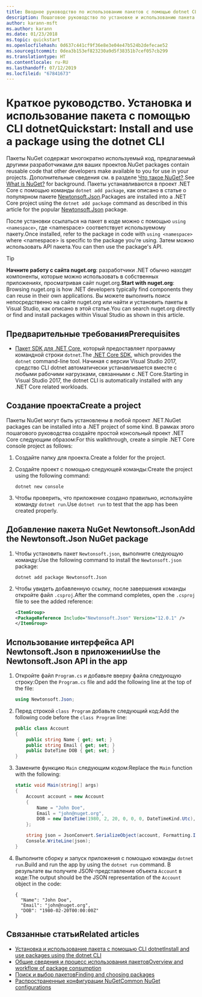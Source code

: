 ```yaml
---
title: Вводное руководство по использованию пакетов с помощью dotnet CLI
description: Пошаговое руководство по установке и использованию пакета NuGet в проекте .NET Core.
author: karann-msft
ms.author: karann
ms.date: 01/23/2018
ms.topic: quickstart
ms.openlocfilehash: 0d637c441cf9f36e8e3e04e47b524b2defecae52
ms.sourcegitcommit: 0dea3b153ef823230a9d5f38351b7cef057cb299
ms.translationtype: HT
ms.contentlocale: ru-RU
ms.lasthandoff: 07/12/2019
ms.locfileid: "67841673"
---
```

# <a name="quickstart-install-and-use-a-package-using-the-dotnet-cli"></a><span data-ttu-id="9ccc2-103">Краткое руководство. Установка и использование пакета с помощью CLI dotnet</span><span class="sxs-lookup"><span data-stu-id="9ccc2-103">Quickstart: Install and use a package using the dotnet CLI</span></span>

<span data-ttu-id="9ccc2-104">Пакеты NuGet содержат многократно используемый код, предлагаемый другими разработчиками для ваших проектов.</span><span class="sxs-lookup"><span data-stu-id="9ccc2-104">NuGet packages contain reusable code that other developers make available to you for use in your projects.</span></span> <span data-ttu-id="9ccc2-105">Дополнительные сведения см. в разделе [Что такое NuGet?](../What-is-NuGet.md).</span><span class="sxs-lookup"><span data-stu-id="9ccc2-105">See [What is NuGet?](../What-is-NuGet.md) for background.</span></span> <span data-ttu-id="9ccc2-106">Пакеты устанавливаются в проект .NET Core с помощью команды `dotnet add package`, как описано в статье о популярном пакете [Newtonsoft.Json](https://www.nuget.org/packages/Newtonsoft.Json/).</span><span class="sxs-lookup"><span data-stu-id="9ccc2-106">Packages are installed into a .NET Core project using the `dotnet add package` command as described in this article for the popular [Newtonsoft.Json](https://www.nuget.org/packages/Newtonsoft.Json/) package.</span></span>

<span data-ttu-id="9ccc2-107">После установки ссылаться на пакет в коде можно с помощью `using <namespace>`, где \<namespace\> соответствует используемому пакету.</span><span class="sxs-lookup"><span data-stu-id="9ccc2-107">Once installed, refer to the package in code with `using <namespace>` where \<namespace\> is specific to the package you're using.</span></span> <span data-ttu-id="9ccc2-108">Затем можно использовать API пакета.</span><span class="sxs-lookup"><span data-stu-id="9ccc2-108">You can then use the package's API.</span></span>

> [!Tip]
> <span data-ttu-id="9ccc2-109">**Начните работу с сайта nuget.org**: разработчики .NET обычно находят компоненты, которые можно использовать в собственных приложениях, просматривая сайт nuget.org.</span><span class="sxs-lookup"><span data-stu-id="9ccc2-109">**Start with nuget.org**: Browsing nuget.org is how .NET developers typically find components they can reuse in their own applications.</span></span> <span data-ttu-id="9ccc2-110">Вы можете выполнить поиск непосредственно на сайте nuget.org или найти и установить пакеты в Visual Studio, как описано в этой статье.</span><span class="sxs-lookup"><span data-stu-id="9ccc2-110">You can search nuget.org directly or find and install packages within Visual Studio as shown in this article.</span></span>

## <a name="prerequisites"></a><span data-ttu-id="9ccc2-111">Предварительные требования</span><span class="sxs-lookup"><span data-stu-id="9ccc2-111">Prerequisites</span></span>

- <span data-ttu-id="9ccc2-112">[Пакет SDK для .NET Core](https://www.microsoft.com/net/download/), который предоставляет программу командной строки `dotnet`.</span><span class="sxs-lookup"><span data-stu-id="9ccc2-112">The [.NET Core SDK](https://www.microsoft.com/net/download/), which provides the `dotnet` command-line tool.</span></span> <span data-ttu-id="9ccc2-113">Начиная с версии Visual Studio 2017, средство CLI dotnet автоматически устанавливается вместе с любыми рабочими нагрузками, связанными с .NET Core.</span><span class="sxs-lookup"><span data-stu-id="9ccc2-113">Starting in Visual Studio 2017, the dotnet CLI is automatically installed with any .NET Core related workloads.</span></span>

## <a name="create-a-project"></a><span data-ttu-id="9ccc2-114">Создание проекта</span><span class="sxs-lookup"><span data-stu-id="9ccc2-114">Create a project</span></span>

<span data-ttu-id="9ccc2-115">Пакеты NuGet могут быть установлены в любой проект .NET.</span><span class="sxs-lookup"><span data-stu-id="9ccc2-115">NuGet packages can be installed into a .NET project of some kind.</span></span> <span data-ttu-id="9ccc2-116">В рамках этого пошагового руководства создайте простой консольный проект .NET Core следующим образом:</span><span class="sxs-lookup"><span data-stu-id="9ccc2-116">For this walkthrough, create a simple .NET Core console project as follows:</span></span>

1. <span data-ttu-id="9ccc2-117">Создайте папку для проекта.</span><span class="sxs-lookup"><span data-stu-id="9ccc2-117">Create a folder for the project.</span></span>

1. <span data-ttu-id="9ccc2-118">Создайте проект с помощью следующей команды:</span><span class="sxs-lookup"><span data-stu-id="9ccc2-118">Create the project using the following command:</span></span>

    ```cli
    dotnet new console
    ```

1. <span data-ttu-id="9ccc2-119">Чтобы проверить, что приложение создано правильно, используйте команду `dotnet run`.</span><span class="sxs-lookup"><span data-stu-id="9ccc2-119">Use `dotnet run` to test that the app has been created properly.</span></span>

## <a name="add-the-newtonsoftjson-nuget-package"></a><span data-ttu-id="9ccc2-120">Добавление пакета NuGet Newtonsoft.Json</span><span class="sxs-lookup"><span data-stu-id="9ccc2-120">Add the Newtonsoft.Json NuGet package</span></span>

1. <span data-ttu-id="9ccc2-121">Чтобы установить пакет `Newtonsoft.json`, выполните следующую команду:</span><span class="sxs-lookup"><span data-stu-id="9ccc2-121">Use the following command to install the `Newtonsoft.json` package:</span></span>

    ```cli
    dotnet add package Newtonsoft.Json
    ```

2. <span data-ttu-id="9ccc2-122">Чтобы увидеть добавленную ссылку, после завершения команды откройте файл `.csproj`.</span><span class="sxs-lookup"><span data-stu-id="9ccc2-122">After the command completes, open the `.csproj` file to see the added reference:</span></span>

    ```xml
   <ItemGroup>
    <PackageReference Include="Newtonsoft.Json" Version="12.0.1" />
   </ItemGroup>
    ```

## <a name="use-the-newtonsoftjson-api-in-the-app"></a><span data-ttu-id="9ccc2-123">Использование интерфейса API Newtonsoft.Json в приложении</span><span class="sxs-lookup"><span data-stu-id="9ccc2-123">Use the Newtonsoft.Json API in the app</span></span>

1. <span data-ttu-id="9ccc2-124">Откройте файл `Program.cs` и добавьте вверху файла следующую строку:</span><span class="sxs-lookup"><span data-stu-id="9ccc2-124">Open the `Program.cs` file and add the following line at the top of the file:</span></span>

    ```cs
    using Newtonsoft.Json;
    ```

1. <span data-ttu-id="9ccc2-125">Перед строкой `class Program` добавьте следующий код:</span><span class="sxs-lookup"><span data-stu-id="9ccc2-125">Add the following code before the `class Program` line:</span></span>

    ```cs
    public class Account
    {
        public string Name { get; set; }
        public string Email { get; set; }
        public DateTime DOB { get; set; }
    }
    ```

1. <span data-ttu-id="9ccc2-126">Замените функцию `Main` следующим кодом:</span><span class="sxs-lookup"><span data-stu-id="9ccc2-126">Replace the `Main` function with the following:</span></span>

    ```cs
    static void Main(string[] args)
    {
        Account account = new Account
        {
            Name = "John Doe",
            Email = "john@nuget.org",
            DOB = new DateTime(1980, 2, 20, 0, 0, 0, DateTimeKind.Utc),
        };

        string json = JsonConvert.SerializeObject(account, Formatting.Indented);
        Console.WriteLine(json);
    }
    ```

1. <span data-ttu-id="9ccc2-127">Выполните сборку и запуск приложения с помощью команды `dotnet run`.</span><span class="sxs-lookup"><span data-stu-id="9ccc2-127">Build and run the app by using the `dotnet run` command.</span></span> <span data-ttu-id="9ccc2-128">В результате вы получите JSON-представление объекта `Account` в коде:</span><span class="sxs-lookup"><span data-stu-id="9ccc2-128">The output should be the JSON representation of the `Account` object in the code:</span></span>

    ```output
    {
      "Name": "John Doe",
      "Email": "john@nuget.org",
      "DOB": "1980-02-20T00:00:00Z"
    }
    ```

## <a name="related-articles"></a><span data-ttu-id="9ccc2-129">Связанные статьи</span><span class="sxs-lookup"><span data-stu-id="9ccc2-129">Related articles</span></span>

- [<span data-ttu-id="9ccc2-130">Установка и использование пакета с помощью CLI dotnet</span><span class="sxs-lookup"><span data-stu-id="9ccc2-130">Install and use packages using the dotnet CLI</span></span>](../consume-packages/install-use-packages-dotnet-cli.md)
- [<span data-ttu-id="9ccc2-131">Общие сведения и процесс использования пакетов</span><span class="sxs-lookup"><span data-stu-id="9ccc2-131">Overview and workflow of package consumption</span></span>](../consume-packages/overview-and-workflow.md)
- [<span data-ttu-id="9ccc2-132">Поиск и выбор пакетов</span><span class="sxs-lookup"><span data-stu-id="9ccc2-132">Finding and choosing packages</span></span>](../consume-packages/finding-and-choosing-packages.md)
- [<span data-ttu-id="9ccc2-133">Распространенные конфигурации NuGet</span><span class="sxs-lookup"><span data-stu-id="9ccc2-133">Common NuGet configurations</span></span>](../consume-packages/configuring-nuget-behavior.md)
